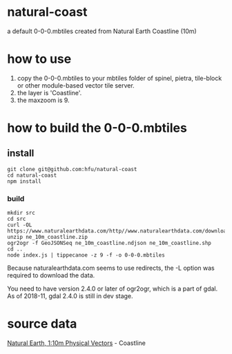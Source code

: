 # natural-coast
a default 0-0-0.mbtiles created from Natural Earth Coastline (10m)

# how to use
1. copy the 0-0-0.mbtiles to your mbtiles folder of spinel, pietra, tile-block or other module-based vector tile server.
2. the layer is 'Coastline'.
3. the maxzoom is 9.

# how to build the 0-0-0.mbtiles
## install
```console
git clone git@github.com:hfu/natural-coast
cd natural-coast
npm install
```

### build
```console
mkdir src
cd src
curl -OL https://www.naturalearthdata.com/http//www.naturalearthdata.com/download/10m/physical/ne_10m_coastline.zip
unzip ne_10m_coastline.zip
ogr2ogr -f GeoJSONSeq ne_10m_coastline.ndjson ne_10m_coastline.shp
cd ..
node index.js | tippecanoe -z 9 -f -o 0-0-0.mbtiles
```
Because naturalearthdata.com seems to use redirects, the -L option was required to download the data.

You need to have version 2.4.0 or later of ogr2ogr, which is a part of gdal. As of 2018-11, gdal 2.4.0 is still in dev stage.

# source data
[Natural Earth, 1:10m Physical Vectors](https://www.naturalearthdata.com/downloads/10m-physical-vectors/) - Coastline